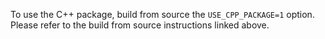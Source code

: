 To use the C++ package, build from source the `USE_CPP_PACKAGE=1` option. Please
refer to the build from source instructions linked above.
